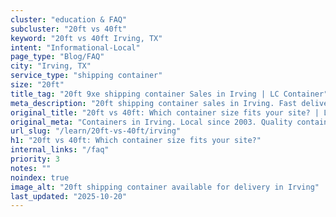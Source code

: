 ```yaml
---
cluster: "education & FAQ"
subcluster: "20ft vs 40ft"
keyword: "20ft vs 40ft Irving, TX"
intent: "Informational-Local"
page_type: "Blog/FAQ"
city: "Irving, TX"
service_type: "shipping container"
size: "20ft"
title_tag: "20ft 9xe shipping container Sales in Irving | LC Container"
meta_description: "20ft shipping container sales in Irving. Fast delivery, competitive pricing. Serving 20ft vs 40ft area. Quote ID: 91E. Call (214) 524-4168 for your free quote today."
original_title: "20ft vs 40ft: Which container size fits your site? | LC Container"
original_meta: "Containers in Irving. Local since 2003. Quality containers. Fast delivery. Get your free quote — call (214) 524-4168 today. LC Container — your trusted DFW c..."
url_slug: "/learn/20ft-vs-40ft/irving"
h1: "20ft vs 40ft: Which container size fits your site?"
internal_links: "/faq"
priority: 3
notes: ""
noindex: true
image_alt: "20ft shipping container available for delivery in Irving"
last_updated: "2025-10-20"
---
```


<!-- TODO: Add unique city/inventory copy, images, and internal links here. -->
